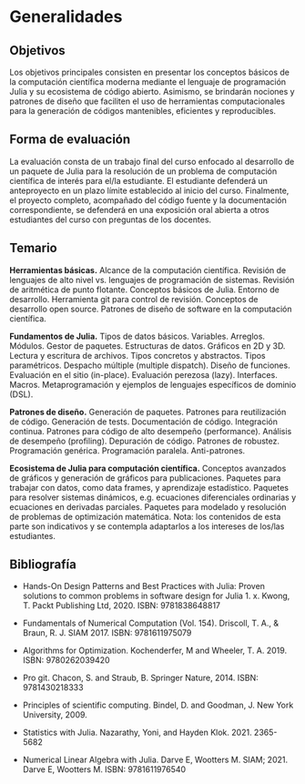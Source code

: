 # Generalidades

## Objetivos

Los objetivos principales consisten en presentar los conceptos básicos de la
computación científica moderna mediante el lenguaje de programación Julia y su
ecosistema de código abierto. Asimismo, se brindarán nociones y patrones de diseño
que faciliten el uso de herramientas computacionales para la generación de códigos
mantenibles, eficientes y reproducibles.

## Forma de evaluación

La evaluación consta de un trabajo final del curso enfocado al desarrollo de un
paquete de Julia para la resolución de un problema de computación científica de
interés para el/la estudiante. El estudiante defenderá un anteproyecto en un plazo
límite establecido al inicio del curso. Finalmente, el proyecto completo, acompañado
del código fuente y la documentación correspondiente, se defenderá en una exposición
oral abierta a otros estudiantes del curso con preguntas de los docentes.

## Temario

**Herramientas básicas.** Alcance de la computación científica. Revisión de lenguajes de alto nivel vs. lenguajes de programación de sistemas. Revisión de aritmética de punto flotante. Conceptos básicos de Julia. Entorno de desarrollo. Herramienta git para control de revisión. Conceptos de desarrollo open source. Patrones de diseño de software en la computación científica.

**Fundamentos de Julia.** Tipos de datos básicos. Variables. Arreglos. Módulos. Gestor de paquetes. Estructuras de datos. Gráficos en 2D y 3D. Lectura y escritura de archivos. Tipos concretos y abstractos. Tipos paramétricos. Despacho múltiple (multiple dispatch). Diseño de funciones. Evaluación en el sitio (in-place). Evaluación perezosa (lazy). Interfaces. Macros. Metaprogramación y ejemplos de lenguajes específicos de dominio (DSL).

**Patrones de diseño.** Generación de paquetes. Patrones para reutilización de código. Generación de tests. Documentación de código. Integración continua. Patrones para código de alto desempeño (performance). Análisis de desempeño (profiling). Depuración de código. Patrones de robustez. Programación genérica. Programación paralela. Anti-patrones.

**Ecosistema de Julia para computación científica.** Conceptos avanzados de gráficos y generación de gráficos para publicaciones. Paquetes para trabajar con datos, como data frames, y aprendizaje estadístico. Paquetes para resolver sistemas dinámicos, e.g. ecuaciones diferenciales ordinarias y ecuaciones en derivadas parciales. Paquetes para modelado y resolución de problemas de optimización matemática. Nota: los contenidos de esta parte son indicativos y se contempla adaptarlos a los intereses de los/las estudiantes.

## Bibliografía

- Hands-On Design Patterns and Best Practices with Julia: Proven solutions to common problems in software design for Julia 1. x. Kwong, T.  Packt Publishing Ltd, 2020.  ISBN: 9781838648817

- Fundamentals of Numerical Computation (Vol. 154). Driscoll, T. A., & Braun, R. J. SIAM 2017.  ISBN: 9781611975079

- Algorithms for Optimization. Kochenderfer, M and Wheeler, T. A.  2019. ISBN: 9780262039420

- Pro git. Chacon, S. and Straub, B. Springer Nature, 2014.  ISBN: 9781430218333

- Principles of scientific computing. Bindel, D. and Goodman, J. New York University, 2009.

- Statistics with Julia. Nazarathy, Yoni, and Hayden Klok. 2021. 2365-5682

- Numerical Linear Algebra with Julia. Darve E, Wootters M. SIAM; 2021. Darve E, Wootters M. ISBN: 9781611976540
